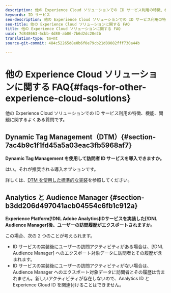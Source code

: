 ```yaml
---
description: 他の Experience Cloud ソリューションでの ID サービス利用の特徴、機能、問題に関するよくある質問です。
keywords: ID サービス
seo-description: 他の Experience Cloud ソリューションでの ID サービス利用の特徴、機能、問題に関するよくある質問です。
seo-title: 他の Experience Cloud ソリューションに関する FAQ
title: 他の Experience Cloud ソリューションに関する FAQ
uuid: 7d848663-6cbb-4d80-ab06-7b6d2dc20e2b
translation-type: tm+mt
source-git-commit: 484c52265d8e0b6f0e79cb21d09082fff730a44b

---
```



# 他の Experience Cloud ソリューションに関する FAQ{#faqs-for-other-experience-cloud-solutions}

他の Experience Cloud ソリューションでの ID サービス利用の特徴、機能、問題に関するよくある質問です。

## Dynamic Tag Management（DTM）{#section-7ac4b9c1f1fd45a5a03eac3fb5968af7}

**Dynamic Tag Management を使用して訪問者 ID サービスを導入できますか。**

はい。それが推奨される導入オプションです。

詳しくは、[DTM を使用した標準的な実装](../implementation-guides/standard.md#concept-89cd0199a9634fc48644f2d61e3d2445)を参照してください。

## Analytics と Audience Manager {#section-b3dd206d497041acb04554c6fb1c912a}

**Experience Platform[!DNL Adobe Analytics]IDサービスを実装した[!DNL Audience Manager]後、ユーザーの訪問履歴がエクスポートされますか。**

この場合、次の 2 つのことが考えられます。

* ID サービスの実装後にユーザーの訪問アクティビティがある場合は、[!DNL Audience Manager] へのエクスポート対象データに訪問者とその履歴が含まれます。
* ID サービスの実装後にユーザーの訪問アクティビティがない場合は、Audience Manager へのエクスポート対象データに訪問者とその履歴は含まれません。新しいアクティビティが存在しないので、Analytics ID と Experience Cloud ID を関連付けることはできません。

